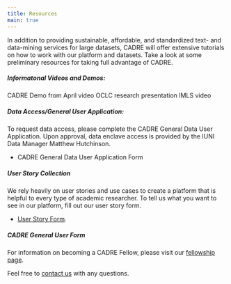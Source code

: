 ```yaml
---
title: Resources
main: true
---
```


In addition to providing sustainable, affordable, and standardized text- and data-mining services for large datasets, CADRE will offer extensive tutorials on how to work with our platform and datasets. Take a look at some preliminary resources for taking full advantage of CADRE. 

##### Informatonal Videos and Demos: #####
CADRE Demo from April video
OCLC research presentation
IMLS video

##### Data Access/General User Application: #####
To request data access, please complete the CADRE General Data User Application. Upon approval, data enclave access is provided by the IUNI Data Manager Matthew Hutchinson.
* CADRE General Data User Application Form

##### User Story Collection #####
We rely heavily on user stories and use cases to create a platform that is helpful to every type of academic researcher. To tell us what you want to see in our platform, fill out our user story form.
*  [User Story Form](http://iuni.iu.edu/resources/cadre/user-stories).

##### CADRE General User Form ####


For information on becoming a CADRE Fellow, please visit our [fellowship page](https://cadre.iu.edu/website/grav/fellows).

Feel free to [contact us](https://cadre.iu.edu/website/grav/contact-us) with any questions. 